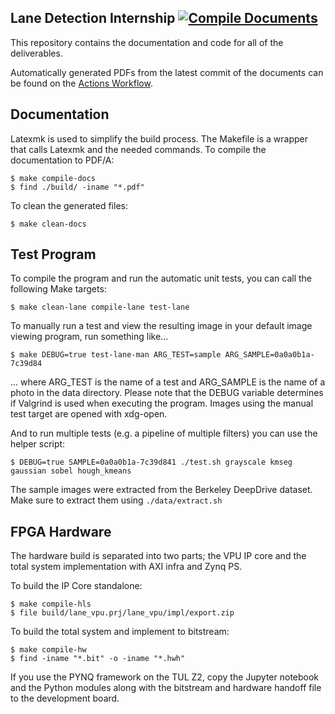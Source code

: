 ## Lane Detection Internship [![Compile Documents](https://github.com/hypothermic/lane-detection/actions/workflows/compile-documents.yml/badge.svg?branch=master&event=push)](https://github.com/hypothermic/lane-detection/actions/workflows/compile-documents.yml)

This repository contains the documentation and code for all of the deliverables.

Automatically generated PDFs from the latest commit of the documents can be found on the [Actions Workflow](https://github.com/hypothermic/lane-detection/actions/workflows/compile-documents.yml).

## Documentation

Latexmk is used to simplify the build process.
The Makefile is a wrapper that calls Latexmk and the needed commands.
To compile the documentation to PDF/A: 

```shell
$ make compile-docs
$ find ./build/ -iname "*.pdf"
```

To clean the generated files:

```shell
$ make clean-docs
```

## Test Program

To compile the program and run the automatic unit tests,
you can call the following Make targets:

```shell
$ make clean-lane compile-lane test-lane
```

To manually run a test and view the resulting image in your
default image viewing program, run something like...

```shell
$ make DEBUG=true test-lane-man ARG_TEST=sample ARG_SAMPLE=0a0a0b1a-7c39d84
```

... where ARG\_TEST is the name of a test
and ARG\_SAMPLE is the name of a photo in the data directory.
Please note that the DEBUG variable determines if Valgrind is
used when executing the program.
Images using the manual test target are opened with xdg-open.

And to run multiple tests (e.g. a pipeline of multiple filters)
you can use the helper script:

```shell
$ DEBUG=true SAMPLE=0a0a0b1a-7c39d841 ./test.sh grayscale kmseg gaussian sobel hough_kmeans
```

The sample images were extracted from the Berkeley DeepDrive
dataset. Make sure to extract them using `./data/extract.sh`

## FPGA Hardware

The hardware build is separated into two parts; the VPU IP core
and the total system implementation with AXI infra and Zynq PS.

To build the IP Core standalone:

```shell
$ make compile-hls
$ file build/lane_vpu.prj/lane_vpu/impl/export.zip
```

To build the total system and implement to bitstream:

```shell
$ make compile-hw
$ find -iname "*.bit" -o -iname "*.hwh"
```

If you use the PYNQ framework on the TUL Z2, copy the Jupyter
notebook and the Python modules along with the bitstream and
hardware handoff file to the development board.

